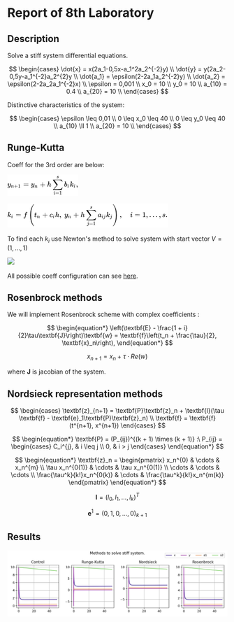 # Report of 8th Laboratory

## Description
Solve a stiff system differential equations.

$$
\begin{cases}
    \dot{x} = x(2a_1-0,5x-a_1^2a_2^{-2}y) \\
    \dot{y} = y(2a_2-0,5y-a_1^{-2}a_2^{2}y \\
    \dot{a_1} = \epsilon(2-2a_1a_2^{-2}y) \\
    \dot{a_2} = \epsilon(2-2a_2a_1^{-2}x) \\
    \epsilon = 0,001 \\
    x_0 = 10 \\
    y_0 = 10 \\
    a_{10} = 0.4 \\
    a_{20} = 10 \\
\end{cases}
$$

Distinctive characteristics of the system:

$$
\begin{cases}
    \epsilon \leq 0,01 \\
    0 \leq x_0 \leq 40 \\
    0 \leq y_0 \leq 40 \\
    a_{10} \ll 1 \\
    a_{20} = 10 \\
\end{cases}
$$

## Runge-Kutta
Coeff for the 3rd order are below:

![](../src/l8/r1.png)

![](../src/l8/r2.png)

To find each $k_i$ use Newton's method to solve system with start vector $V = (1, ... , 1)$

![](https://wikimedia.org/api/rest_v1/media/math/render/svg/77601aef9e4f6677f8d126ae2997168b8e5a5615)

All possible coeff configuration can see [here](https://en.wikipedia.org/wiki/List_of_Runge%E2%80%93Kutta_methods).

## Rosenbrock methods

We will implement Rosenbrock scheme with complex coefficients :

$$
\begin{equation*}
    \left(\textbf{E} - \frac{1 + i}{2}\tau\textbf{J}\right)\textbf{w} =
    \textbf{f}\left(t_n + \frac{\tau}{2}, \textbf{x}_n\right),
\end{equation*}
$$

$$
\begin{equation*}
    {x}_{n + 1} = {x}_n + \tau \cdot Re(w)
\end{equation*}
$$

where 
$\textbf{J}$
is jacobian of the system.

## Nordsieck representation methods

$$
\begin{cases}
    \textbf{z}_{n+1} = \textbf{P}\textbf{z}_n + \textbf{l}(\tau \textbf{f} - \textbf{e}_1\textbf{P}\textbf{z}_n) \\
    \textbf{f} = \textbf{f} (t^{n+1}, x^{n+1})
\end{cases}
$$

$$
\begin{equation*}
    \textbf{P} = (P_{ij})^{(k + 1) \times (k + 1)} :\
    P_{ij} =
    \begin{cases}
        C_i^{j}, & i \leq j \\
        0, & i > j
    \end{cases}
\end{equation*}
$$

$$
\begin{equation*}
    \textbf{z}_n =
    \begin{pmatrix}
        x_n^{0}         & \cdots & x_n^{m} \\
        \tau x_n^{0(1)} & \cdots & \tau x_n^{0(1)} \\
        \cdots          & \cdots & \cdots \\
        \frac{\tau^k}{k!}x_n^{0(k)} & \cdots & \frac{\tau^k}{k!}x_n^{m(k)}
    \end{pmatrix}
\end{equation*}
$$

$$
\begin{equation*}
    \textbf{l} = (l_0, l_1, \ldots, l_k)^T
\end{equation*}
$$

$$
\begin{equation*}
    {\textbf{e}}^{1} = (0, 1, 0, \ldots, 0)_{k + 1}
\end{equation*}
$$

## Results
![](img/resuls.jpg)
